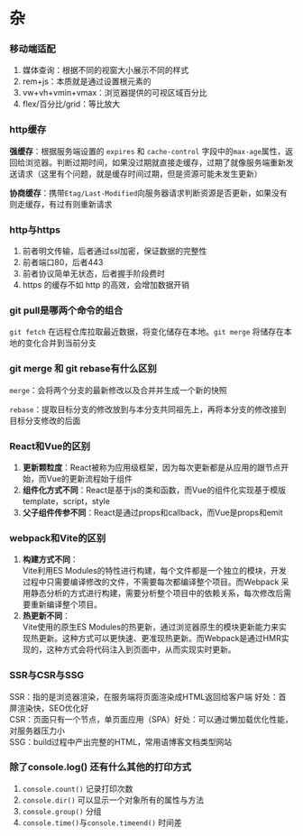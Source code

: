 # 杂
### 移动端适配
1. 媒体查询：根据不同的视窗大小展示不同的样式
2. rem+js：本质就是通过设置根元素的
3. vw+vh+vmin+vmax：浏览器提供的可视区域百分比
4. flex/百分比/grid：等比放大
	
###  http缓存
**强缓存**：根据服务端设置的 `expires` 和 `cache-control` 字段中的`max-age`属性，返回给浏览器。判断过期时间，如果没过期就直接走缓存，过期了就像服务端重新发送请求（这里有个问题，就是缓存时间过期，但是资源可能未发生更新）

**协商缓存**：携带`Etag/Last-Modified`向服务器请求判断资源是否更新，如果没有则走缓存，有过有则重新请求
		
###  http与https

1. 前者明文传输，后者通过ssl加密，保证数据的完整性
2. 前者端口80，后者443
3. 前者协议简单无状态，后者握手阶段费时
4. https 的缓存不如 http 的高效，会增加数据开销

### git pull是哪两个命令的组合
`git fetch` 在远程仓库拉取最近数据，将变化储存在本地。`git merge` 将储存在本地的变化合并到当前分支
	
### git merge 和 git rebase有什么区别
`merge`：会将两个分支的最新修改以及合并并生成一个新的快照

`rebase`：提取目标分支的修改放到与本分支共同祖先上，再将本分支的修改接到目标分支修改的后面
		
### React和Vue的区别
1. **更新颗粒度**：React被称为应用级框架，因为每次更新都是从应用的跟节点开始，而Vue的更新流程始于组件
2. **组件化方式不同**：React是基于js的类和函数，而Vue的组件化实现基于模版 template，script，style
3. **父子组件传参不同**：React是通过props和callback，而Vue是props和emit

###  webpack和Vite的区别
1. **构建方式不同**：<br/>
Vite利用ES Modules的特性进行构建，每个文件都是一个独立的模块，开发过程中只需要编译修改的文件，不需要每次都编译整个项目。而Webpack 采用静态分析的方式进行构建，需要分析整个项目中的依赖关系，每次修改后需要重新编译整个项目。
2. **热更新不同**：<br/>
Vite使用的原生ES Modules的热更新，通过浏览器原生的模块更新能力来实现热更新。这种方式可以更快速、更准现热更新。而Webpack是通过HMR实现的，这种方式会将代码注入到页面中，从而实现实时更新。			
        
### SSR与CSR与SSG
SSR：指的是浏览器渲染，在服务端将页面渲染成HTML返回给客户端 好处：首屏渲染快，SEO优化好<br/>
CSR：页面只有一个节点，单页面应用（SPA）好处：可以通过懒加载优化性能，对服务器压力小<br/>
SSG：build过程中产出完整的HTML，常用语博客文档类型网站	
		
### 除了console.log() 还有什么其他的打印方式
1. `console.count()`  记录打印次数
2. `console.dir()`  可以显示一个对象所有的属性与方法
3. `console.group()` 分组
4. `console.time()`与`console.timeend()` 时间差